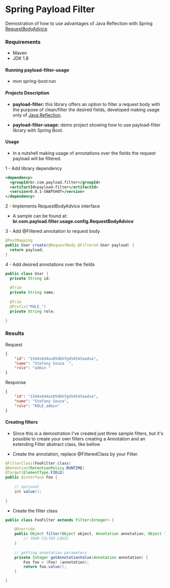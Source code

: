 # Spring Payload Filter
Demostration of how to use advantages of Java Reflection with Spring [RequestBodyAdvice](https://docs.spring.io/spring/docs/current/javadoc-api/org/springframework/web/servlet/mvc/method/annotation/RequestBodyAdvice.html)

### Requirements
* Maven
* JDK 1.8

#### Running payload-filter-usage
* mvn spring-boot:run

#### Projects Description
* **payload-filter:** this library offers an option to filter a request body with the purpose of clean/filter the desired fields, developed making usage only of [Java Reflection](https://www.oracle.com/technical-resources/articles/java/javareflection.html).

* **payload-filter-usage:** demo project showing how to use payload-filter library with Spring Boot.

#### Usage
* In a nutshell making usage of annotations over the fields the request payload will be filtered.

1 - Add library dependency
```xml
<dependency>
  <groupId>br.com.payload.filter</groupId>
  <artifactId>payload-filter</artifactId>
  <version>0.0.1-SNAPSHOT</version>
</dependency>
```
2 - Implements RequestBodyAdvice interface
* A sample can be found at: **br.com.payload.filter.usage.config.RequestBodyAdvice**

3 - Add @Filtered annotation to request body
```java
@PostMapping
public User create(@RequestBody @Filtered User payload) {
  return payload;
}
```
4 - Add desired annotations over the fields
```java
public class User {
  private String id;
	
  @Trim
  private String name;
	
  @Trim
  @Prefix("ROLE_")
  private String role;

}
```
### Results
Request
```json
{
    "id": "15d4s6d4as85dbhfg454545aadsa",
    "name": "Stefany Souza  ",
    "role": "admin "
}
```

Response
```json
{
    "id": "15d4s6d4as85dbhfg454545aadsa",
    "name": "Stefany Souza",
    "role": "ROLE_admin"
}
```

#### Creating filters
* Since this is a demostration I've created just three sample filters, but it's possible to create your own filters creating a Annotation and an extending Filter abstract class, like bellow

- Create the annotation, replace @FilteredClass by your Filter.
```java
@FilterClass(FooFilter.class)
@Retention(RetentionPolicy.RUNTIME)
@Target(ElementType.FIELD)
public @interface Foo {
	
	// optional
	int value();
	
}
```
- Create the filter class
```java
public class FooFilter extends Filter<Integer> {

	@Override
	public Object filter(Object object, Annotation annotation, Object fieldValue) {
		// YOUR FILTER LOGIC
	}
	
	// getting annotation parameters
	private Integer getAnnotationValue(Annotation annotation) {
		Foo foo = (Foo) (annotation);
		return foo.value();
	}

}
```

